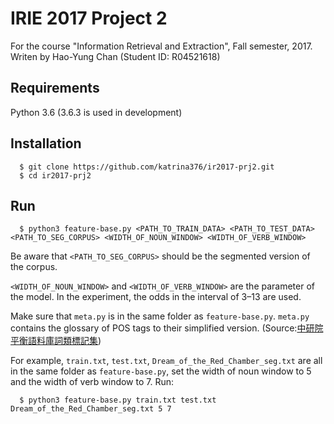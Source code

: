 # IRIE 2017 Project 2

For the course "Information Retrieval and Extraction", Fall semester, 2017\.   Writen by Hao-Yung Chan (Student ID: R04521618)  

## Requirements

Python 3.6 (3.6.3 is used in development)  

## Installation

```
  $ git clone https://github.com/katrina376/ir2017-prj2.git
  $ cd ir2017-prj2
```

## Run

```
  $ python3 feature-base.py <PATH_TO_TRAIN_DATA> <PATH_TO_TEST_DATA> <PATH_TO_SEG_CORPUS> <WIDTH_OF_NOUN_WINDOW> <WIDTH_OF_VERB_WINDOW>
```

Be aware that `<PATH_TO_SEG_CORPUS>` should be the segmented version of the corpus.  

`<WIDTH_OF_NOUN_WINDOW>` and `<WIDTH_OF_VERB_WINDOW>` are the parameter of the model. In the experiment, the odds in the interval of 3–13 are used.  

Make sure that `meta.py` is in the same folder as `feature-base.py`. `meta.py` contains the glossary of POS tags to their simplified version. (Source:[中研院平衡語料庫詞類標記集](http://ckipsvr.iis.sinica.edu.tw/papers/category_list.doc))  

For example, `train.txt`, `test.txt`, `Dream_of_the_Red_Chamber_seg.txt` are all in the same folder as `feature-base.py`, set the width of noun window to 5 and the width of verb window to 7\. Run:  

```
  $ python3 feature-base.py train.txt test.txt Dream_of_the_Red_Chamber_seg.txt 5 7
```
